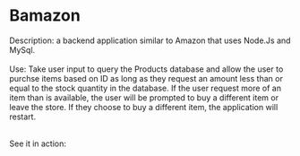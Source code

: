 <h1>Bamazon</h1>
Description: a backend application similar to Amazon that uses Node.Js and MySql.<br><br>
Use: Take user input to query the Products database and allow the user to purchse items based on ID as long as they request an amount less than or equal to the stock quantity in the database. If the user request more of an item than is available, the user will be prompted to buy a different item or leave the store. If they choose to buy a different item, the application will restart.<br><br>

See it in action:


